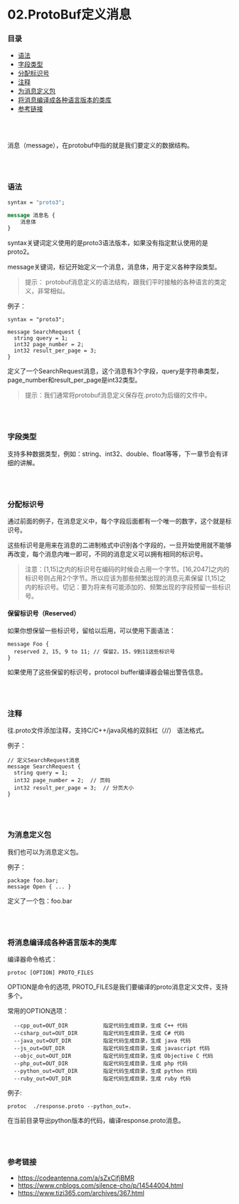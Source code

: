 # 02.ProtoBuf定义消息

### 目录

- [语法](#语法)
- [字段类型](#字段类型)
- [分配标识号](#分配标识号)
- [注释](#注释)
- [为消息定义包](#为消息定义包)
- [将消息编译成各种语言版本的类库](#将消息编译成各种语言版本的类库)
- [参考链接](#参考链接)



</br></br>

消息（message），在protobuf中指的就是我们要定义的数据结构。



</br></br>

### 语法

```protobuf
syntax = "proto3";

message 消息名 {
    消息体
}
```

syntax关键词定义使用的是proto3语法版本，如果没有指定默认使用的是proto2。

message关键词，标记开始定义一个消息，消息体，用于定义各种字段类型。

> 提示： protobuf消息定义的语法结构，跟我们平时接触的各种语言的类定义，非常相似。

例子：

```
syntax = "proto3";
 
message SearchRequest {
  string query = 1;
  int32 page_number = 2;
  int32 result_per_page = 3;
}
```

定义了一个SearchRequest消息，这个消息有3个字段，query是字符串类型，page_number和result_per_page是int32类型。

> 提示：我们通常将protobuf消息定义保存在.proto为后缀的文件中。



</br></br>

### 字段类型

支持多种数据类型，例如：string、int32、double、float等等，下一章节会有详细的讲解。



</br></br>

### 分配标识号

通过前面的例子，在消息定义中，每个字段后面都有一个唯一的数字，这个就是标识号。

这些标识号是用来在消息的二进制格式中识别各个字段的，一旦开始使用就不能够再改变，每个消息内唯一即可，不同的消息定义可以拥有相同的标识号。

> 注意：[1,15]之内的标识号在编码的时候会占用一个字节。[16,2047]之内的标识号则占用2个字节。所以应该为那些频繁出现的消息元素保留 [1,15]之内的标识号。切记：要为将来有可能添加的、频繁出现的字段预留一些标识号。

#### 保留标识号（Reserved）

如果你想保留一些标识号，留给以后用，可以使用下面语法：

```
message Foo {
  reserved 2, 15, 9 to 11; // 保留2，15，9到11这些标识号
}
```

如果使用了这些保留的标识号，protocol buffer编译器会输出警告信息。



</br></br>

### 注释

往.proto文件添加注释，支持C/C++/java风格的双斜杠（//） 语法格式。

例子：

```
// 定义SearchRequest消息
message SearchRequest {
  string query = 1;
  int32 page_number = 2;  // 页码
  int32 result_per_page = 3;  // 分页大小
}
```



</br></br>

### 为消息定义包

我们也可以为消息定义包。

例子：

```
package foo.bar;
message Open { ... }
```

定义了一个包：foo.bar



</br></br>

### 将消息编译成各种语言版本的类库

编译器命令格式：

```
protoc [OPTION] PROTO_FILES
```

OPTION是命令的选项, PROTO_FILES是我们要编译的proto消息定义文件，支持多个。

常用的OPTION选项：

```
  --cpp_out=OUT_DIR           指定代码生成目录，生成 C++ 代码
  --csharp_out=OUT_DIR        指定代码生成目录，生成 C# 代码
  --java_out=OUT_DIR          指定代码生成目录，生成 java 代码
  --js_out=OUT_DIR            指定代码生成目录，生成 javascript 代码
  --objc_out=OUT_DIR          指定代码生成目录，生成 Objective C 代码
  --php_out=OUT_DIR           指定代码生成目录，生成 php 代码
  --python_out=OUT_DIR        指定代码生成目录，生成 python 代码
  --ruby_out=OUT_DIR          指定代码生成目录，生成 ruby 代码
```

例子:

```
protoc  ./response.proto --python_out=.
```

在当前目录导出python版本的代码，编译response.proto消息。



</br></br>

### 参考链接

- https://codeantenna.com/a/sZxCifjBMR
- https://www.cnblogs.com/silence-cho/p/14544004.html
- https://www.tizi365.com/archives/367.html
